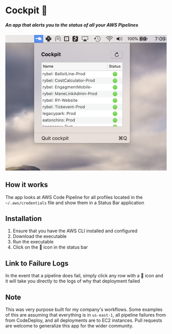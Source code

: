 # Cockpit 🚁
##### An app that alerts you to the status of all your AWS Pipelines

![Screenshot](screenshot.png)

## How it works
The app looks at AWS Code Pipeline for all profiles located in the `~/.aws/credentials` file and show them in a Status Bar application

## Installation
1. Ensure that you have the AWS CLI installed and configured
2. Download the executable
3. Run the executable
4. Click on the 🚁 icon in the status bar

## Link to Failure Logs
In the event that a pipeline does fail, simply click any row with a 🔴 icon and it will take you directly to the logs of why that deployment failed

## Note
This was very purpose built for my company's workflows. Some examples of this are assuming that everything is in `us-east-1`, all pipeline failures from from CodeDeploy, and all deployments are to EC2 instances. Pull requests are welcome to generalize this app for the wider community.
